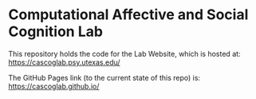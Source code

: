 # Computational Affective and Social Cognition Lab

This repository holds the code for the Lab Website, which is hosted at: https://cascoglab.psy.utexas.edu/

The GitHub Pages link (to the current state of this repo) is: https://cascoglab.github.io/
